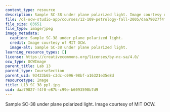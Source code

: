 ```yaml
---
content_type: resource
description: Sample SC-38 under plane polarized light. Image courtesy of MIT OCW.
file: /ol-ocw-studio-app/courses/12-109-petrology-fall-2005/daa79027f4f0e87bc99eb6093590b7d9_L13_SC_38_ppl.jpg
file_size: 83651
file_type: image/jpeg
image_metadata:
  caption: Sample SC-38 under plane polarized light.
  credit: Image courtesy of MIT OCW.
  image-alt: Sample SC-38 under plane polarized light.
learning_resource_types: []
license: https://creativecommons.org/licenses/by-nc-sa/4.0/
ocw_type: OCWImage
parent_title: Lab 13
parent_type: CourseSection
parent_uid: 93423b65-c3dc-c096-98bf-a16321e35e8d
resourcetype: Image
title: L13_SC_38_ppl.jpg
uid: daa79027-f4f0-e87b-c99e-b6093590b7d9
---
```

Sample SC-38 under plane polarized light. Image courtesy of MIT OCW.